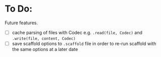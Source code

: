 # To Do:

Future features.

- [ ] cache parsing of files with Codec e.g. `.read(file, Codec)` and `.write(file, content, Codec)`
- [ ] save scaffold options to `.scaffold` file in order to re-run scaffold with the same options at a later date